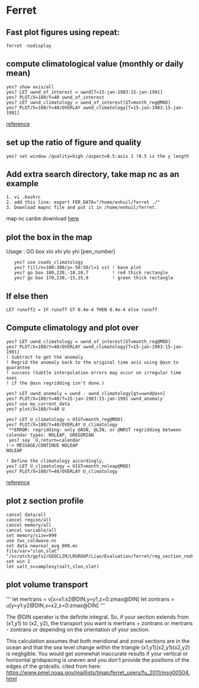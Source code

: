 # Ferret
## Fast plot figures using repeat: 
```
ferret -nodisplay
```

## compute climatological value (monthly or daily mean)
```
yes? show axis/all
yes? LET uwnd_of_interest = uwnd[T=15-jan-1983:15-jan-1991]
yes? PLOT/X=180/Y=40 uwnd_of_interest
yes? LET uwnd_climatology = uwnd_of_interest[GT=month_reg@MOD]
yes? PLOT/X=180/Y=40/OVERLAY uwnd_climatology[T=15-jan-1983:15-jan-1991]
```
[reference](https://ferret.pmel.noaa.gov/Ferret/faq/how-do-i-calculate-climatologies-and-climatological-anomalies)

## set up the ratio of figure and quality
```
yes? set window /quality=high /aspect=0.5:axis 1 !0.5 is the y length
```

## Add extra search directory, take map nc as an example
```
1. vi .bashrc
2. add this line: export FER_DATA="/home/enhuil/ferret ./"
3. Download mapnc file and put it in /home/enhuil/ferret. 
```
map nc canbe download [here](http://ferret.pmel.noaa.gov/static/Demos/land_detail/geo_borders_intermed.nc)

## plot the box in the map
Usage : GO box xlo xhi ylo yhi [pen_number]
```
   yes? use coads_climatology
   yes? fill/x=100:300/y=-50:50/l=1 sst ! base plot
   yes? go box 180,220,-10,10,7         ! red thick rectangle
   yes? go box 170,230,-15,15,9         ! green thick rectangle
```
## If else then
```
LET runoff2 = IF runoff GT 0.4e-4 THEN 0.4e-4 else runoff
```
## Compute climatology and plot over
```
yes? LET uwnd_climatology = uwnd_of_interest[GT=month_reg@MOD]
yes? PLOT/X=180/Y=40/OVERLAY uwnd_climatology[T=15-jan-1983:15-jan-1991]
! Subtract to get the anomaly
! Regrid the anomaly back to the original time axis using @asn to guarantee
! success (Subtle interpolation errors may occur on irregular time axes 
! if the @asn regridding isn't done.)

yes? LET uwnd_anomaly = uwnd - uwnd_climatology[gt=uwnd@asn]
yes? PLOT/X=180/Y=40/T=15-jan-1983:15-jan-1991 uwnd_anomaly
yes? use my_current_data
yes? plot/X=180/Y=40 U

yes? LET U_climatology = U[GT=month_reg@MOD]
yes? PLOT/X=180/Y=40/OVERLAY U_climatology
 **ERROR: regridding: only @ASN, @LIN, or @NRST regridding between calendar types: NOLEAP, GREGORIAN
 yes? say `U,return=calendar` 
!-> MESSAGE/CONTINUE NOLEAP
NOLEAP

! Define the climatology accordingly,
yes? LET U_climatology = U[GT=month_noleap@MOD]
yes? PLOT/X=180/Y=40/OVERLAY U_climatology
```
[reference](https://ferret.pmel.noaa.gov/Ferret/faq/how-do-i-calculate-climatologies-and-climatological-anomalies)

## plot z section profile
```
cancel data/all
cancel region/all
cancel memory/all
cancel variable/all
set memory/size=999
use tws_coldwave.nc
set data newreal_avg_000.mc
file/var="slon,slat"  "/scratch/gpfs2/GEOCLIM/LRGROUP/Liao/Evaluation/ferret/reg_section_redsea.txt"
set win 1
let salt_s=samplexy(salt,slon,slat)
```

## plot volume transport
'''
let mertrans = v[x=x1:x2@DIN,y=y1,z=0:zmax@DIN]
let zontrans = u[y=y1:y2@DIN,x=x2,z=0:zmax@DIN]
'''

The @DIN operator is the definite integral.  So, if your section extends from (x1,y1) to (x2, y2), the transport you want is
mertrans + zontrans or mertrans - zontrans or depending on the orientation of your section.

This calculation assumes that both meridional and zonal sections are in the ocean and that the sea level change within the triangle (x1,y1)(x2,y1)(x2,y2) is negligible. You would get somewhat inaccurate results if your vertical or horizontal gridspacing is uneven and you don't provide the positions of the edges of the gridcells. cited from here: https://www.pmel.noaa.gov/maillists/tmap/ferret_users/fu_2011/msg00504.html

